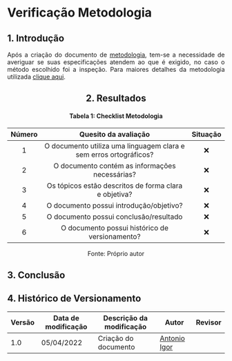 # Verificação Metodologia

## 1. Introdução

<p align='justify'>
  Após a criação do documento de <a href="https://interacao-humano-computador.github.io/2021.2-Prefeitura-Verdelandia/documentos/01-Planejamento-e-Processo/Metodologia/">metodologia</a>, tem-se a necessidade de averiguar se suas especificações atendem ao que é exigido, no caso o método escolhido foi a inspeção. Para maiores detalhes da metodologia utilizada <a href="INSIRAAQUI">clique aqui</a>.
</p>

<center>

## 2. Resultados

#### Tabela 1: Checklist Metodologia

| Número | Quesito da avaliação | Situação |
| :----: | :------------------: | :------: |
| 1 | O documento utiliza uma linguagem clara e sem erros ortográficos? | ❌ |
| 2 | O documento contém as informações necessárias?                    | ❌ |
| 3 | Os tópicos estão descritos de forma clara e objetiva?   | ❌ |
| 4 | O documento possui introdução/objetivo?                           | ❌ |
| 5 | O documento possui conclusão/resultado                            | ❌ |
| 6 | O documento possui histórico de versionamento?                    | ❌ |

<figcaption>Fonte: Próprio autor</figcaption>

</center>

## 3. Conclusão

<p align='justify'>
</p>

## 4. Histórico de Versionamento

|Versão|Data de modificação|Descrição da modificação|Autor|Revisor|
|-|-|-|-|-|
|1.0|05/04/2022| Criação do documento | [Antonio Igor](https://github.com/antonioigorcarvalho) |  |